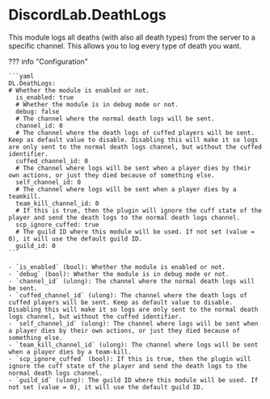 # DiscordLab.DeathLogs

This module logs all deaths (with also all death types) from the server to a specific channel. This allows you to log every type of death you want.

??? info "Configuration"

    ```yaml
    DL.DeathLogs:
    # Whether the module is enabled or not.
      is_enabled: true
      # Whether the module is in debug mode or not.
      debug: false
      # The channel where the normal death logs will be sent.
      channel_id: 0
      # The channel where the death logs of cuffed players will be sent. Keep as default value to disable. Disabling this will make it so logs are only sent to the normal death logs channel, but without the cuffed identifier.
      cuffed_channel_id: 0
      # The channel where logs will be sent when a player dies by their own actions, or just they died because of something else.
      self_channel_id: 0
      # The channel where logs will be sent when a player dies by a teamkill.
      team_kill_channel_id: 0
      # If this is true, then the plugin will ignore the cuff state of the player and send the death logs to the normal death logs channel.
      scp_ignore_cuffed: true
      # The guild ID where this module will be used. If not set (value = 0), it will use the default guild ID.
      guild_id: 0
    ```

    - `is_enabled` (bool): Whether the module is enabled or not.
    - `debug` (bool): Whether the module is in debug mode or not.
    - `channel_id` (ulong): The channel where the normal death logs will be sent.
    - `cuffed_channel_id` (ulong): The channel where the death logs of cuffed players will be sent. Keep as default value to disable. Disabling this will make it so logs are only sent to the normal death logs channel, but without the cuffed identifier.
    - `self_channel_id` (ulong): The channel where logs will be sent when a player dies by their own actions, or just they died because of something else.
    - `team_kill_channel_id` (ulong): The channel where logs will be sent when a player dies by a team-kill.
    - `scp_ignore_cuffed` (bool): If this is true, then the plugin will ignore the cuff state of the player and send the death logs to the normal death logs channel.
    - `guild_id` (ulong): The guild ID where this module will be used. If not set (value = 0), it will use the default guild ID.
